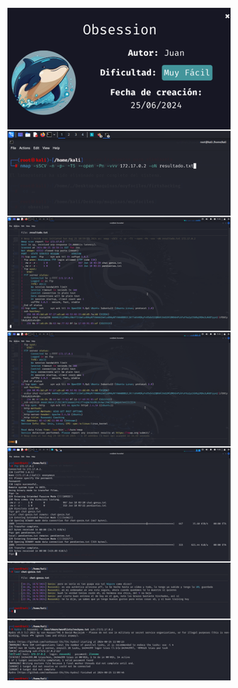 ![](./imagenes/titulo.png)
![](./imagenes/imagen0.png)
![](./imagenes/imagen1.png)
![](./imagenes/imagen2.png)
![](./imagenes/imagen4.png)
![](./imagenes/imagen5.png)
![](./imagenes/imagen6.png)
